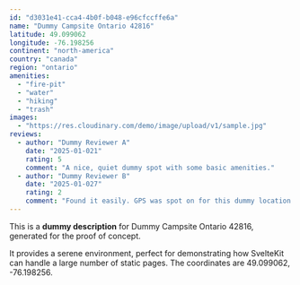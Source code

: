 ```yaml
---
id: "d3031e41-cca4-4b0f-b048-e96cfccffe6a"
name: "Dummy Campsite Ontario 42816"
latitude: 49.099062
longitude: -76.198256
continent: "north-america"
country: "canada"
region: "ontario"
amenities:
  - "fire-pit"
  - "water"
  - "hiking"
  - "trash"
images:
  - "https://res.cloudinary.com/demo/image/upload/v1/sample.jpg"
reviews:
  - author: "Dummy Reviewer A"
    date: "2025-01-021"
    rating: 5
    comment: "A nice, quiet dummy spot with some basic amenities."
  - author: "Dummy Reviewer B"
    date: "2025-01-027"
    rating: 2
    comment: "Found it easily. GPS was spot on for this dummy location."
---
```


This is a **dummy description** for Dummy Campsite Ontario 42816, generated for the proof of concept.

It provides a serene environment, perfect for demonstrating how SvelteKit can handle a large number of static pages. The coordinates are 49.099062, -76.198256.
